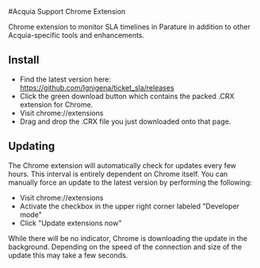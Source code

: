 #Acquia Support Chrome Extension

Chrome extension to monitor SLA timelines in Parature in addition to other Acquia-specific tools and enhancements.

## Install

* Find the latest version here: https://github.com/Ignigena/ticket_sla/releases
* Click the green download button which contains the packed .CRX extension for Chrome.
* Visit chrome://extensions
* Drag and drop the .CRX file you just downloaded onto that page.

## Updating

The Chrome extension will automatically check for updates every few hours.  This interval is entirely dependent on Chrome itself.  You can manually force an update to the latest version by performing the following:

* Visit chrome://extensions
* Activate the checkbox in the upper right corner labeled "Developer mode"
* Click "Update extensions now"

While there will be no indicator, Chrome is downloading the update in the background.  Depending on the speed of the connection and size of the update this may take a few seconds.
